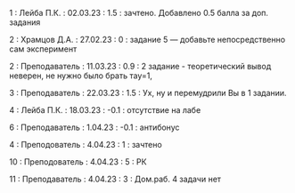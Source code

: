 1 : Лейба П.К. : 02.03.23 : 1.5 : зачтено. Добавлено 0.5 балла за доп. задания

2 : Храмцов Д.А. : 27.02.23 : 0 : задание 5 — добавьте непосредственно сам эксперимент

2 : Преподаватель : 11.03.23 : 0.9 : 2 задание  - теоретический вывод неверен, не нужно было брать тау=1, 

3 : Преподаватель : 22.03.23 : 1.5 : Ух, ну и перемудрили Вы в 1 задании.

4 : Лейба П.К. : 18.03.23 : -0.1 : отсутствие на лабе

6 : Преподаватель : 1.04.23 : -0.1 : антибонус

4 : Преподователь : 4.04.23 : 1 : зачтено

10 : Преподователь : 4.04.23 : 5 : РК

11 : Преподаватель : 4.04.23 : 3 : Дом.раб. 4 задачи нет
